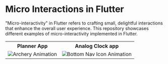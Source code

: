 # Micro Interactions in Flutter
"Micro-interactivity" in Flutter refers to crafting small, delightful interactions that enhance the overall user experience.
This repository showcases different examples of micro-interactivity implemented in Flutter.


<table>
	<tbody width="100%">
	<tr>
			<th>Planner App</th>
      <th>Analog Clock app</th>
		</tr>
		<tr>
      <td>
			<img src="https://github.com/nikkieke/flutter_micro_interactions/assets/95222620/6d3b4f58-52ab-4076-bfd1-f809a267ab60" alt="Archery Animation"></img>
			</td>
	    <td>
			<img src="https://github.com/nikkieke/flutter_micro_interactions/assets/95222620/5749ebec-8691-46d9-a996-632070c5aabb" alt="Bottom Nav Icon Animation"></img>
			</td>
		</tr>
		</tr>
	</tbody>
</table>

